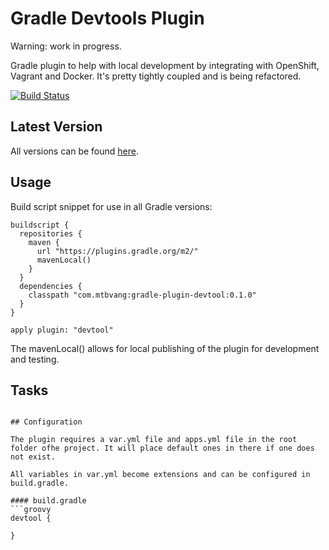 # Gradle Devtools Plugin

Warning: work in progress.

Gradle plugin to help with local development by integrating with OpenShift, Vagrant and Docker. It's pretty tightly coupled and is being refactored. 

[![Build Status](https://travis-ci.org/mtbvang/gradle-plugin-devtool.svg?branch=master)](https://travis-ci.org/mtbvang/gradle-plugin-devtool)

Latest Version
--------------
All versions can be found [here].

Usage
-----------

Build script snippet for use in all Gradle versions:
```
buildscript {
  repositories {
    maven {
      url "https://plugins.gradle.org/m2/"
      mavenLocal()
    }
  }
  dependencies {
    classpath "com.mtbvang:gradle-plugin-devtool:0.1.0"
  }
}

apply plugin: "devtool"
```

The mavenLocal() allows for local publishing of the plugin for development and testing.

Tasks
-----------


```

## Configuration

The plugin requires a var.yml file and apps.yml file in the root folder ofhe project. It will place default ones in there if one does not exist.

All variables in var.yml become extensions and can be configured in build.gradle.

#### build.gradle
```groovy
devtool {

}
```

[here]:https://plugins.gradle.org/plugin/com.mtbvang.devtool